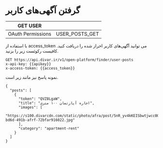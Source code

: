 # گرفتن آگهی‌های کاربر


| GET USER          |                |
|-------------------|----------------|
| OAuth Permissions | USER_POSTS_GET |

با استفاده از access_token می توانید آگهی‌های کاربر احراز شده را دریافت کنید. کافیست رکوئست زیر را بزنید.
```http request
GET https://api.divar.ir/v1/open-platform/finder/user-posts
x-api-key: {{apikey}}
x-access-token: {{access_token}}
```
نمونه پاسخ نیز مانند زیر است.
```json5
{
  "posts": [
    {
      "token": "QVZ8LgaW",
      "title": "اجاره آپارتمان ۱۰۰ متری",
      "images": [
        "https://s100.divarcdn.com/static/photo/afra/post/5nR_yv4kKEISbwtjwcc0Q/474c536e-bd6d-491b-afrf-72bfar916022.jpg"
      ],
      "category": "apartment-rent"
    }
  ]
}
```
